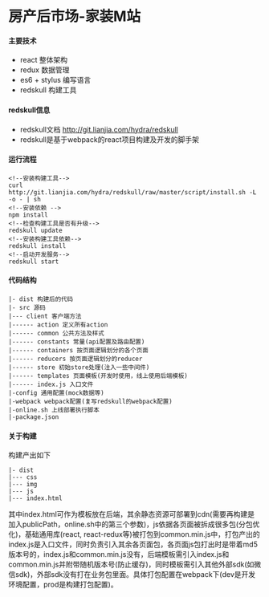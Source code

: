 # 房产后市场-家装M站

#### 主要技术
* react         整体架构
* redux         数据管理
* es6 + stylus  编写语言
* redskull      构建工具

#### redskull信息

* redskull文档 http://git.lianjia.com/hydra/redskull
* redskull是基于webpack的react项目构建及开发的脚手架


#### 运行流程
    <!--安装构建工具-->
    curl http://git.lianjia.com/hydra/redskull/raw/master/script/install.sh -L -o - | sh    
    <!--安装依赖 -->
	npm install
	<!--检查构建工具是否有升级-->
	redskull update
	<!--安装构建工具依赖-->
	redskull install
	<!--启动开发服务-->
	redskull start


#### 代码结构

```
|- dist 构建后的代码
|- src 源码
|--- client 客户端方法
|------ action 定义所有action
|------ common 公共方法及样式
|------ constants 常量(api配置及路由配置)
|------ containers 按页面逻辑划分的各个页面
|------ reducers 按页面逻辑划分的reducer
|------ store 初始store处理(注入一些中间件)
|------ templates 页面模板(开发时使用，线上使用后端模板)
|------ index.js 入口文件
|-config 通用配置(mock数据等)
|-webpack webpack配置(复写redskull的webpack配置)
|-online.sh 上线部署执行脚本
|-package.json
```


#### 关于构建
构建产出如下

```
|- dist
|--- css
|--- img
|--- js
|--- index.html
```

其中index.html可作为模板放在后端，其余静态资源可部署到cdn(需要再构建是加入publicPath，online.sh中的第三个参数)，js依据各页面被拆成很多包(分包优化)，基础通用库(react, react-redux等)被打包到common.min.js中，打包产出的index.js是入口文件，同时负责引入其余各页面包，各页面js包打出时是带着md5版本号的，index.js和common.min.js没有，后端模板需引入index.js和common.min.js并附带随机版本号(防止缓存)，同时模板需引入其他外部sdk(如微信sdk)，外部sdk没有打在业务包里面。具体打包配置在webpack下(dev是开发环境配置，prod是构建打包配置)。